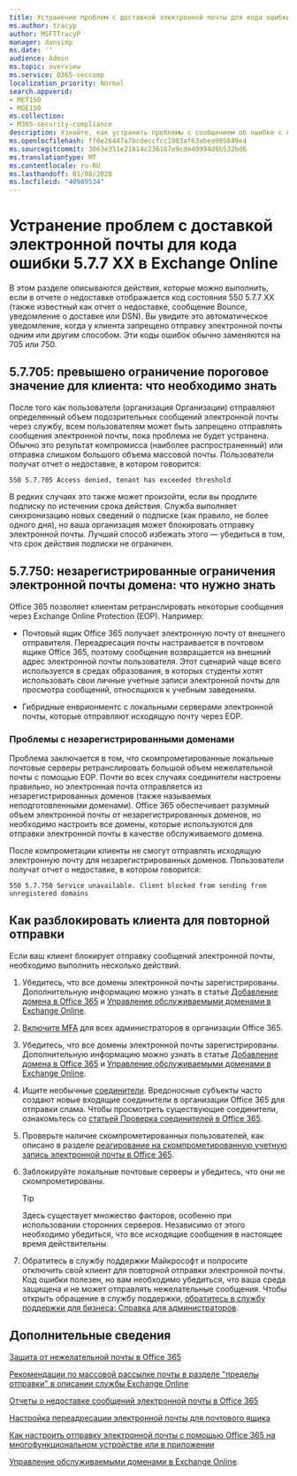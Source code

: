 ```yaml
---
title: Устранение проблем с доставкой электронной почты для кода ошибки 5.7.7 XX в Exchange Online
ms.author: tracyp
author: MSFTTracyP
manager: dansimp
ms.date: ''
audience: Admin
ms.topic: overview
ms.service: O365-seccomp
localization_priority: Normal
search.appverid:
- MET150
- MOE150
ms.collection:
- M365-security-compliance
description: Узнайте, как устранить проблемы с сообщением об ошибке с кодом 5.7.7 XX в Exchange Online (клиент заблокирован от отправки почты).
ms.openlocfilehash: ff0e26447a7bcdeccfcc1983af63abea905849e4
ms.sourcegitcommit: 3063e351e21614c236167e9cde40994d8b532bd6
ms.translationtype: MT
ms.contentlocale: ru-RU
ms.lasthandoff: 01/08/2020
ms.locfileid: "40989534"
---
```

# <a name="fix-email-delivery-issues-for-error-code-577xx-in-exchange-online"></a>Устранение проблем с доставкой электронной почты для кода ошибки 5.7.7 XX в Exchange Online

В этом разделе описываются действия, которые можно выполнить, если в отчете о недоставке отображается код состояния 550 5.7.7 XX (также известный как отчет о недоставке, сообщение Bounce, уведомление о доставке или DSN). Вы увидите это автоматическое уведомление, когда у клиента запрещено отправку электронной почты одним или другим способом. Эти коды ошибок обычно заменяются на 705 или 750.

## <a name="57705-tenant-has-exceeded-threshold-restriction-what-you-need-to-know"></a>5.7.705: превышено ограничение пороговое значение для клиента: что необходимо знать

После того как пользователи (организация Организации) отправляют определенный объем подозрительных сообщений электронной почты через службу, всем пользователям может быть запрещено отправлять сообщения электронной почты, пока проблема не будет устранена. Обычно это результат компромисса (наиболее распространенный) или отправка слишком большого объема массовой почты. Пользователи получат отчет о недоставке, в котором говорится:

`550 5.7.705 Access denied, tenant has exceeded threshold`

В редких случаях это также может произойти, если вы продлите подписку по истечении срока действия. Служба выполняет синхронизацию новых сведений о подписке (как правило, не более одного дня), но ваша организация может блокировать отправку электронной почты. Лучший способ избежать этого — убедиться в том, что срок действия подписки не ограничен.

## <a name="57750-unregistered-domain-email-restriction-what-you-need-to-know"></a>5.7.750: незарегистрированные ограничения электронной почты домена: что нужно знать

Office 365 позволяет клиентам ретранслировать некоторые сообщения через Exchange Online Protection (EOP). Например:

- Почтовый ящик Office 365 получает электронную почту от внешнего отправителя. Переадресация почты настраивается в почтовом ящике Office 365, поэтому сообщение возвращается на внешний адрес электронной почты пользователя. Этот сценарий чаще всего используется в средах образования, в которых студенты хотят использовать свои личные учетные записи электронной почты для просмотра сообщений, относящихся к учебным заведениям.

- Гибридные енврионментс с локальными серверами электронной почты, которые отправляют исходящую почту через EOP.

### <a name="problems-with-unregistered-domains"></a>Проблемы с незарегистрированными доменами

Проблема заключается в том, что скомпрометированные локальные почтовые серверы ретранслировать большой объем нежелательной почты с помощью EOP. Почти во всех случаях соединители настроены правильно, но электронная почта отправляется из незарегистрированных доменов (также называемых неподготовленными доменами). Office 365 обеспечивает разумный объем электронной почты от незарегистрированных доменов, но необходимо настроить все домены, которые используются для отправки электронной почты в качестве обслуживаемого домена.

После компрометации клиенты не смогут отправлять исходящую электронную почту для незарегистрированных доменов. Пользователи получат отчет о недоставке, в котором говорится:

`550 5.7.750 Service unavailable. Client blocked from sending from unregistered domains`

## <a name="how-to-unblocking-tenant-in-order-to-send-again"></a>Как разблокировать клиента для повторной отправки

Если ваш клиент блокирует отправку сообщений электронной почты, необходимо выполнить несколько действий.

1. Убедитесь, что все домены электронной почты зарегистрированы. Дополнительную информацию можно узнать в статье [Добавление домена в Office 365](https://docs.microsoft.com/office365/admin/setup/add-domain) и [Управление обслуживаемыми доменами в Exchange Online](https://docs.microsoft.com/exchange/mail-flow-best-practices/manage-accepted-domains/manage-accepted-domains).

2. [Включите MFA](https://docs.microsoft.com/office365/admin/security-and-compliance/set-up-multi-factor-authentication) для всех администраторов в организации Office 365.

3. Убедитесь, что все домены электронной почты зарегистрированы. Дополнительную информацию можно узнать в статье [Добавление домена в Office 365](https://docs.microsoft.com/en-us/office365/admin/setup/add-domain) и [Управление обслуживаемыми доменами в Exchange Online](https://docs.microsoft.com/exchange/mail-flow-best-practices/manage-accepted-domains/manage-accepted-domains).

4. Ищите необычные [соединители](https://docs.microsoft.com/exchange/mail-flow-best-practices/use-connectors-to-configure-mail-flow/use-connectors-to-configure-mail-flow). Вредоносные субъекты часто создают новые входящие соединители в организации Office 365 для отправки спама. Чтобы просмотреть существующие соединители, ознакомьтесь со [статьей Проверка соединителей в Office 365](https://docs.microsoft.com/exchange/mail-flow-best-practices/use-connectors-to-configure-mail-flow/validate-connectors).

5. Проверьте наличие скомпрометированных пользователей, как описано в разделе [реагирование на скомпрометированную учетную запись электронной почты в Office 365](responding-to-a-compromised-email-account.md).

6. Заблокируйте локальные почтовые серверы и убедитесь, что они не скомпрометированы.

   > [!TIP]
   > Здесь существует множество факторов, особенно при использовании сторонних серверов. Независимо от этого необходимо убедиться, что все исходящие сообщения в настоящее время действительны.

7. Обратитесь в службу поддержки Майкрософт и попросите отключить свой клиент для повторной отправки электронной почты. Код ошибки полезен, но вам необходимо убедиться, что ваша среда защищена и не может отправлять нежелательные сообщения. Чтобы открыть обращение в службу поддержки, [обратитесь в службу поддержки для бизнеса: Справка для администраторов](https://docs.microsoft.com/office365/admin/contact-support-for-business-products).

## <a name="for-more-information"></a>Дополнительные сведения

[Защита от нежелательной почты в Office 365](anti-spam-protection.md)

[Рекомендации по массовой рассылке почты в разделе "пределы отправки" в описании службы Exchange Online](https://docs.microsoft.com/office365/servicedescriptions/exchange-online-service-description/exchange-online-limits#receiving-and-sending-limits)

[Отчеты о недоставке сообщений электронной почты в Office 365](https://docs.microsoft.com/exchange/mail-flow-best-practices/non-delivery-reports-in-exchange-online/non-delivery-reports-in-exchange-online)

[Настройка переадресации электронной почты для почтового ящика](https://docs.microsoft.com/exchange/recipients-in-exchange-online/manage-user-mailboxes/configure-email-forwarding)

[Как настроить отправку электронной почты с помощью Office 365 на многофункциональном устройстве или в приложении](https://docs.microsoft.com/Exchange/mail-flow-best-practices/how-to-set-up-a-multifunction-device-or-application-to-send-email-using-office-3)

[Управление обслуживаемыми доменами в Exchange Online](https://docs.microsoft.com/exchange/mail-flow-best-practices/manage-accepted-domains/manage-accepted-domains).
